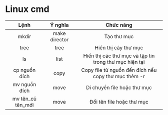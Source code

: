 # Linux cmd

| Lệnh | Ý nghĩa | Chức năng |
| :-------------------: | :--------:| :--------:|
| mkdir | make director | Tạo thư mục |
| tree | tree | Hiển thị cây thư mục |
| ls | list | Hiển thị các thư mục và tập tin trong thư mục hiện tại |
| cp nguồn đích| copy | Copy file từ nguồn đến đích nếu copy thư mục thêm -r |
| mv nguồn đích| move | Di chuyển file hoặc thư mục |
| mv tên_cũ tên_mới| move | Đổi tên file hoặc thư mục |